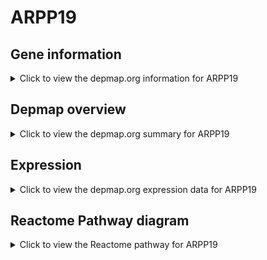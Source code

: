 <h1>ARPP19</h1>

<h2>Gene information</h2>
<details>
  <summary>Click to view the depmap.org information for ARPP19</summary>
  <p><a href="https://depmap.org/portal/gene/ARPP19?tab=about" target="_BLANK">Open page in a new tab...</a></p>
  <iframe src="https://depmap.org/portal/gene/ARPP19?tab=about" style="border:none;width:100%;height:800px"></iframe>
</details>

<h2>Depmap overview</h2>
<details>
  <summary>Click to view the depmap.org summary for ARPP19</summary>
  <p><a href="https://depmap.org/portal/gene/ARPP19?tab=overview" target="_BLANK">Open page in a new tab...</a></p>
  <iframe src="https://depmap.org/portal/gene/ARPP19?tab=overview" style="border:none;width:100%;height:800px"></iframe>
</details>

<h2>Expression</h2>
<details>
  <summary>Click to view the depmap.org expression data for ARPP19</summary>
  <p><a href="https://depmap.org/portal/gene/ARPP19?tab=characterization" target="_BLANK">Open page in a new tab...</a></p>
  <iframe src="https://depmap.org/portal/gene/ARPP19?tab=characterization" style="border:none;width:100%;height:800px"></iframe>
</details>



<h2>Reactome Pathway diagram</h2>
<details>
  <summary>Click to view the Reactome pathway for ARPP19</summary>
  <p><a href="https://reactome.org/PathwayBrowser/#/R-HSA-2465910" target="_BLANK">Open page in a new tab...</a></p>
  <p>MASTL Facilitates Mitotic Progression</p>
<iframe src="https://reactome.org/PathwayBrowser/#/R-HSA-2465910" style="border:none;width:100%;height:800px"></iframe>
</details>



